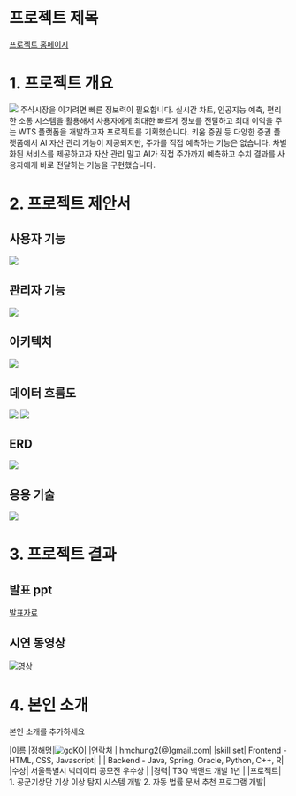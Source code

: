 # 프로젝트 제목

[프로젝트 홈페이지](https://koposoftware.github.io/2021_14_hmjung/)

# 1. 프로젝트 개요

<img src="발표자료/최종프로젝트_정해명_발표자료/슬라이드3.PNG"/>
주식시장을 이기려면 빠른 정보력이 필요합니다. 실시간 차트, 인공지능 예측, 편리한 소통 시스템을 활용해서 사용자에게 최대한 빠르게 정보를 전달하고 최대 이익을 주는 WTS 플랫폼을 개발하고자 프로젝트를 기획했습니다. 키움 증권 등 다양한 증권 플랫폼에서 AI 자산 관리 기능이 제공되지만, 주가를 직접 예측하는 기능은 없습니다. 차별화된 서비스를 제공하고자 자산 관리 말고 AI가 직접 주가까지 예측하고 수치 결과를 사용자에게 바로 전달하는 기능을 구현했습니다.

# 2. 프로젝트 제안서

## 사용자 기능
   <img src="발표자료/최종프로젝트_정해명_발표자료/슬라이드4.PNG"/>
   
## 관리자 기능
   <img src="발표자료/최종프로젝트_정해명_발표자료/슬라이드5.PNG"/>
   
## 아키텍처
   <img src="발표자료/최종프로젝트_정해명_발표자료/슬라이드6.PNG"/>
   
## 데이터 흐름도
   <img src="발표자료/최종프로젝트_정해명_발표자료/슬라이드7.PNG"/>
   <img src="발표자료/최종프로젝트_정해명_발표자료/슬라이드8.PNG"/>
   
## ERD
   <img src="발표자료/최종프로젝트_정해명_발표자료/슬라이드10.PNG"/>
   
## 응용 기술
   <img src="발표자료/최종프로젝트_정해명_발표자료/슬라이드11.PNG"/>



# 3. 프로젝트 결과

## 발표 ppt 
   [발표자료](/발표자료/최종프로젝트_정해명_발표자료.pdf)<br>


## 시연 동영상 
   
   [![영상](발표자료/최종프로젝트_정해명_발표자료/capture.png)](https://www.youtube.com/embed/4cZFjeUAEuc)

# 4. 본인 소개

본인 소개를 추가하세요

|이름 |정해명|![gdKO](/발표자료/최종프로젝트_정해명_발표자료/profilePic.jpg)|
|연락처 | hmchung2(@)gmail.com|
|skill set| Frontend - HTML, CSS, Javascript|
| | Backend - Java, Spring, Oracle, Python, C++, R|
|수상| 서울특별시 빅데이터 공모전 우수상 |
|경력|  T3Q 백앤드 개발 1년  |
|프로젝트| 1. 공군기상단 기상 이상 탐지 시스템 개발
           2. 자동 법률 문서 추천 프로그램 개발|

   
 
